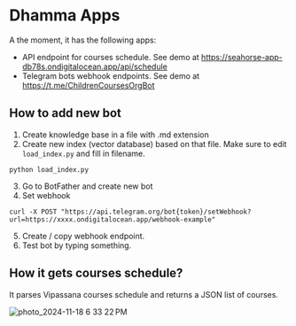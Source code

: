 # Dhamma Apps

A the moment, it has the following apps:
- API endpoint for courses schedule. See demo at https://seahorse-app-db78s.ondigitalocean.app/api/schedule
- Telegram bots webhook endpoints. See demo at https://t.me/ChildrenCoursesOrgBot


## How to add new bot

1. Create knowledge base in a file with .md extension
2. Create new index (vector database) based on that file. Make sure to edit `load_index.py` and fill in filename.
```
python load_index.py
```
3. Go to BotFather and create new bot
4. Set webhook
```
curl -X POST "https://api.telegram.org/bot{token}/setWebhook?url=https://xxxx.ondigitalocean.app/webhook-example"
```
5. Create / copy webhook endpoint.
6. Test bot by typing something.

## How it gets courses schedule?

It parses Vipassana courses schedule and returns a JSON list of courses.

![photo_2024-11-18 6 33 22 PM](https://github.com/user-attachments/assets/e00027cc-0b9e-4501-bc07-2888153913ec)
